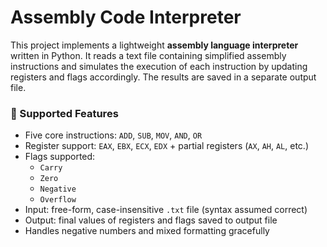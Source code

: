 # Assembly Code Interpreter

This project implements a lightweight **assembly language interpreter** written in Python. It reads a text file containing simplified assembly instructions and simulates the execution of each instruction by updating registers and flags accordingly. The results are saved in a separate output file.

### 🧠 Supported Features

* Five core instructions: `ADD`, `SUB`, `MOV`, `AND`, `OR`
* Register support: `EAX`, `EBX`, `ECX`, `EDX` + partial registers (`AX`, `AH`, `AL`, etc.)
* Flags supported:
  * `Carry`
  * `Zero`
  * `Negative`
  * `Overflow`
* Input: free-form, case-insensitive `.txt` file (syntax assumed correct)
* Output: final values of registers and flags saved to output file
* Handles negative numbers and mixed formatting gracefully


